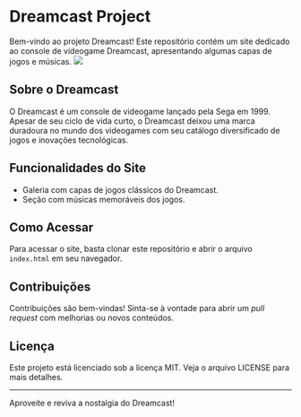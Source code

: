 # Dreamcast Project

Bem-vindo ao projeto Dreamcast! Este repositório contém um site dedicado ao console de videogame Dreamcast, apresentando algumas capas de jogos e músicas.
![](https://i.pinimg.com/originals/8d/54/fd/8d54fdb562eee9db7d6643adcdc9c8fb.gif)

## Sobre o Dreamcast

O Dreamcast é um console de videogame lançado pela Sega em 1999. Apesar de seu ciclo de vida curto, o Dreamcast deixou uma marca duradoura no mundo dos videogames com seu catálogo diversificado de jogos e inovações tecnológicas.

## Funcionalidades do Site

- Galeria com capas de jogos clássicos do Dreamcast.
- Seção com músicas memoráveis dos jogos.

## Como Acessar

Para acessar o site, basta clonar este repositório e abrir o arquivo `index.html` em seu navegador.

## Contribuições

Contribuições são bem-vindas! Sinta-se à vontade para abrir um _pull request_ com melhorias ou novos conteúdos.

## Licença

Este projeto está licenciado sob a licença MIT. Veja o arquivo LICENSE para mais detalhes.

---

Aproveite e reviva a nostalgia do Dreamcast!
